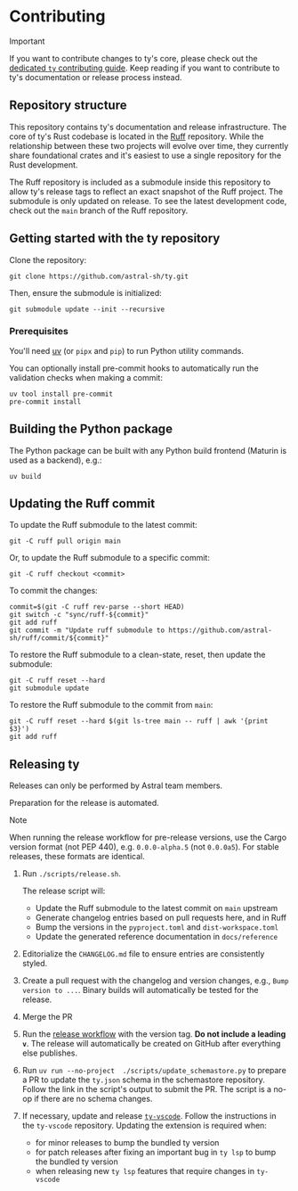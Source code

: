 # Contributing

> [!IMPORTANT]
> If you want to contribute changes to ty's core, please check out the
> [dedicated `ty` contributing guide](https://github.com/astral-sh/ruff/blob/main/crates/ty/CONTRIBUTING.md).
> Keep reading if you want to contribute to ty's documentation or release process instead.

## Repository structure

This repository contains ty's documentation and release infrastructure. The core of ty's Rust codebase is
located in the [Ruff](https://github.com/astral-sh/ruff) repository. While the relationship between these
two projects will evolve over time, they currently share foundational crates and it's easiest to use a single
repository for the Rust development.

The Ruff repository is included as a submodule inside this repository to allow ty's release tags to reflect
an exact snapshot of the Ruff project. The submodule is only updated on release. To see the latest development
code, check out the `main` branch of the Ruff repository.

## Getting started with the ty repository

Clone the repository:

```shell
git clone https://github.com/astral-sh/ty.git
```

Then, ensure the submodule is initialized:

```shell
git submodule update --init --recursive
```

### Prerequisites

You'll need [uv](https://docs.astral.sh/uv/getting-started/installation/) (or `pipx` and `pip`) to
run Python utility commands.

You can optionally install pre-commit hooks to automatically run the validation checks
when making a commit:

```shell
uv tool install pre-commit
pre-commit install
```

## Building the Python package

The Python package can be built with any Python build frontend (Maturin is used as a backend), e.g.:

```shell
uv build
```

## Updating the Ruff commit

To update the Ruff submodule to the latest commit:

```shell
git -C ruff pull origin main
```

Or, to update the Ruff submodule to a specific commit:

```shell
git -C ruff checkout <commit>
```

To commit the changes:

```shell
commit=$(git -C ruff rev-parse --short HEAD)
git switch -c "sync/ruff-${commit}"
git add ruff
git commit -m "Update ruff submodule to https://github.com/astral-sh/ruff/commit/${commit}"
```

To restore the Ruff submodule to a clean-state, reset, then update the submodule:

```shell
git -C ruff reset --hard
git submodule update
```

To restore the Ruff submodule to the commit from `main`:

```shell
git -C ruff reset --hard $(git ls-tree main -- ruff | awk '{print $3}')
git add ruff
```

## Releasing ty

Releases can only be performed by Astral team members.

Preparation for the release is automated.

> [!NOTE]
> When running the release workflow for pre-release versions, use the Cargo version format (not PEP
> 440), e.g. `0.0.0-alpha.5` (not `0.0.0a5`). For stable releases, these formats are identical.

1. Run `./scripts/release.sh`.

    The release script will:

    - Update the Ruff submodule to the latest commit on `main` upstream
    - Generate changelog entries based on pull requests here, and in Ruff
    - Bump the versions in the `pyproject.toml` and `dist-workspace.toml`
    - Update the generated reference documentation in `docs/reference`

1. Editorialize the `CHANGELOG.md` file to ensure entries are consistently styled.

1. Create a pull request with the changelog and version changes, e.g., `Bump version to ...`.
    Binary builds will automatically be tested for the release.

1. Merge the PR

1. Run the [release workflow](https://github.com/astral-sh/ty/actions/workflows/release.yml) with the version
    tag. **Do not include a leading `v`**. The release will automatically be created on GitHub after
    everything else publishes.

1. Run `uv run --no-project  ./scripts/update_schemastore.py` to prepare a PR to update the `ty.json` schema in the schemastore repository.
    Follow the link in the script's output to submit the PR. The script is a no-op if there are no schema changes.

1. If necessary, update and release [`ty-vscode`](https://github.com/astral-sh/ty-vscode).
    Follow the instructions in the `ty-vscode` repository. Updating the extension is required when:

    - for minor releases to bump the bundled ty version
    - for patch releases after fixing an important bug in `ty lsp` to bump the bundled ty version
    - when releasing new `ty lsp` features that require changes in `ty-vscode`
